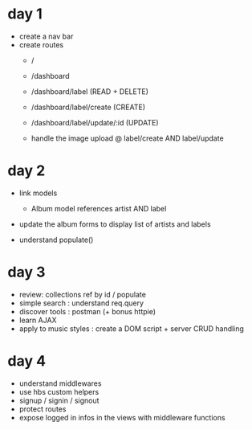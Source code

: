 # day 1

- create a nav bar
- create routes
    - /
    - /dashboard
    - /dashboard/label            (READ + DELETE)
    - /dashboard/label/create     (CREATE)
    - /dashboard/label/update/:id (UPDATE)

    - handle the image upload @ label/create AND label/update


# day 2

- link models 
  - Album model references artist AND label

- update the album forms to display list of artists and labels

- understand populate()


# day 3
- review: collections ref by id / populate 
- simple search : understand req.query
- discover tools : postman (+ bonus httpie)
- learn AJAX
- apply to music styles : create a DOM script + server CRUD handling


# day 4
- understand middlewares
- use hbs custom helpers
- signup / signin / signout
- protect routes
- expose logged in infos in the views with middleware functions

